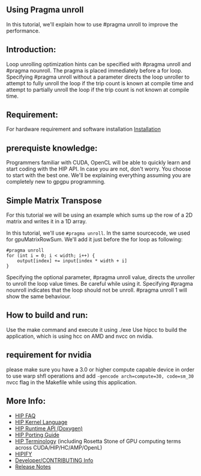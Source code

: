 ## Using Pragma unroll ###

In this tutorial, we'll explain how to use #pragma unroll to improve the performance.

## Introduction:

Loop unrolling optimization hints can be specified with #pragma unroll and #pragma nounroll. The pragma is placed immediately before a for loop.
Specifying #pragma unroll without a parameter directs the loop unroller to attempt to fully unroll the loop if the trip count is known at compile time and attempt to partially unroll the loop if the trip count is not known at compile time.

## Requirement:
For hardware requirement and software installation [Installation](https://github.com/ROCm-Developer-Tools/HIP/blob/master/INSTALL.md)

## prerequiste knowledge:

Programmers familiar with CUDA, OpenCL will be able to quickly learn and start coding with the HIP API. In case you are not, don't worry. You choose to start with the best one. We'll be explaining everything assuming you are completely new to gpgpu programming.

## Simple Matrix Transpose

For this tutorial we will be using an example which sums up the row of a 2D matrix and writes it in a 1D array. 

In this tutorial, we'll use `#pragma unroll`. In the same sourcecode, we used for gpuMatrixRowSum. We'll add it just before the for loop as following:

```
#pragma unroll
for (int i = 0; i < width; i++) {
    output[index] += input[index * width + i]
}
```

Specifying the optional parameter, #pragma unroll value, directs the unroller to unroll the loop value times. Be careful while using it.
Specifying #pragma nounroll indicates that the loop should not be unroll. #pragma unroll 1 will show the same behaviour.

## How to build and run:
Use the make command and execute it using ./exe
Use hipcc to build the application, which is using hcc on AMD and nvcc on nvidia.

## requirement for nvidia
please make sure you have a 3.0 or higher compute capable device in order to use warp shfl operations and add `-gencode arch=compute=30, code=sm_30` nvcc flag in the Makefile while using this application.

## More Info:
- [HIP FAQ](https://github.com/ROCm-Developer-Tools/HIP/blob/master/docs/markdown/hip_faq.md)
- [HIP Kernel Language](https://github.com/ROCm-Developer-Tools/HIP/blob/master/docs/markdown/hip_kernel_language.md)
- [HIP Runtime API (Doxygen)](http://rocm-developer-tools.github.io/HIP)
- [HIP Porting Guide](https://github.com/ROCm-Developer-Tools/HIP/blob/master/docs/markdown/hip_porting_guide.md)
- [HIP Terminology](https://github.com/ROCm-Developer-Tools/HIP/blob/master/docs/markdown/hip_terms.md) (including Rosetta Stone of GPU computing terms across CUDA/HIP/HC/AMP/OpenL)
- [HIPIFY](https://github.com/ROCm-Developer-Tools/HIPIFY/blob/master/README.md)
- [Developer/CONTRIBUTING Info](https://github.com/ROCm-Developer-Tools/HIP/blob/master/CONTRIBUTING.md)
- [Release Notes](https://github.com/ROCm-Developer-Tools/HIP/blob/master/RELEASE.md)
